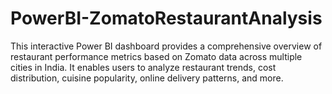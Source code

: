 # PowerBI-ZomatoRestaurantAnalysis
This interactive Power BI dashboard provides a comprehensive overview of restaurant performance metrics based on Zomato data across multiple cities in India. It enables users to analyze restaurant trends, cost distribution, cuisine popularity, online delivery patterns, and more.
